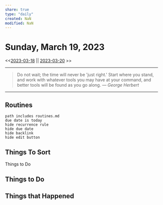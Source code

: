 ```yaml
---
share: true
type: "daily"
created: NaN 
modified: NaN
---
```

# Sunday, March 19, 2023
<<[2023-03-18](./2023-03-18.md#) || [2023-03-20](./2023-03-20.md#) >>

---

> Do not wait; the time will never be 'just right.' Start where you stand, and work with whatever tools you may have at your command, and better tools will be found as you go along.
> — <cite>George Herbert</cite>

---

## Routines
```tasks
path includes routines.md
due date is today
hide recurrence rule
hide due date
hide backlink
hide edit button
```

## Things To Sort
Things to Do



## Things to Do


## Things that Happened
